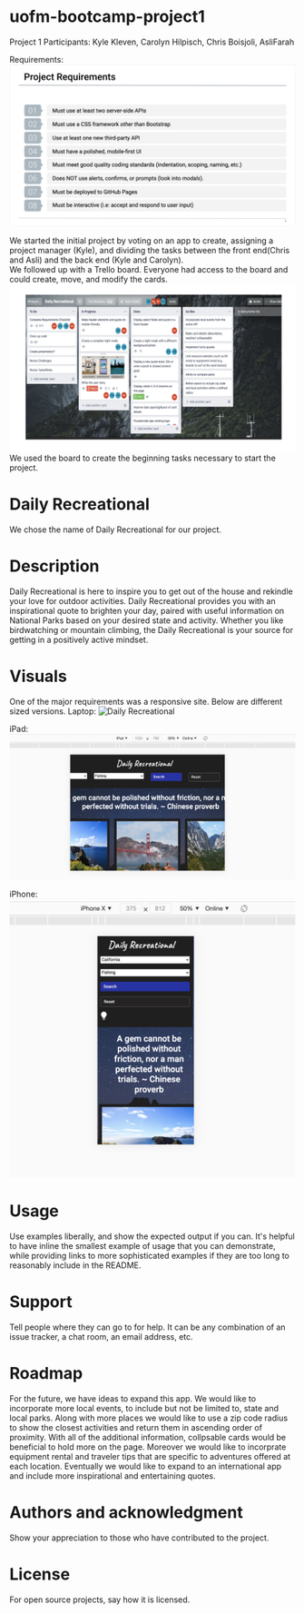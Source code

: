 # uofm-bootcamp-project1
Project 1
Participants: Kyle Kleven, Carolyn Hilpisch, Chris Boisjoli, AsliFarah

Requirements: 
![Project Requirements](assets/Required.png)

We started the initial project by voting on an app to create, assigning a project manager (Kyle), and dividing the tasks between the front end(Chris and Asli) and the back end (Kyle and Carolyn).  
We followed up with a Trello board.   Everyone had access to the board and could create, move, and modify the cards.
![Trello Board](assets/Trello.png)
We used the board to create the beginning tasks necessary to start the project.  

# Daily Recreational
We chose the name of Daily Recreational for our project.   

# Description
Daily Recreational is here to inspire you to get out of the house and rekindle your love for outdoor activities. Daily Recreational provides you with an inspirational quote to brighten your day, paired with useful information on National Parks based on your desired state and activity. Whether you like birdwatching or mountain climbing, the Daily Recreational is your source for getting in a positively active mindset.


# Visuals
One of the major requirements was a responsive site.   Below are different sized versions.
Laptop:
![Daily Recreational](assets/Laptop.png)

iPad:
![iPad photo](assets/Ipad.png)

iPhone:
![iPhone photo](assets/iPhone.png)



# Usage
Use examples liberally, and show the expected output if you can. It's helpful to have inline the smallest example of usage that you can demonstrate, while providing links to more sophisticated examples if they are too long to reasonably include in the README.

# Support
Tell people where they can go to for help. It can be any combination of an issue tracker, a chat room, an email address, etc.

# Roadmap
For the future, we have ideas to expand this app.  We would like to incorporate more local events, to include but not be limited to, state and local parks.   Along with more places we would like to use a zip code radius to show the closest activities and return them in ascending order of proximity. With all of the additional information, collpsable cards would be beneficial to hold more on the page.  Moreover we would like to incorprate equipment rental and traveler tips that are specific to adventures offered at each location.  Eventually we would like to expand to an international app and include more inspirational and entertaining quotes.


# Authors and acknowledgment
Show your appreciation to those who have contributed to the project.

# License
For open source projects, say how it is licensed.